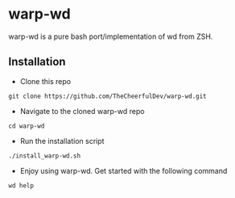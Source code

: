 # warp-wd

warp-wd is a pure bash port/implementation of wd from ZSH.

## Installation

- Clone this repo

```shell
git clone https://github.com/TheCheerfulDev/warp-wd.git
```

- Navigate to the cloned warp-wd repo

```shell
cd warp-wd
```

- Run the installation script

```shell
./install_warp-wd.sh
```

- Enjoy using warp-wd. Get started with the following command

```shell
wd help
```